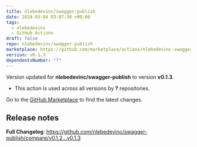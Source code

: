```yaml
---
title: nlebedevinc/swagger-publish
date: 2024-03-04 03:07:30 +00:00
tags:
  - nlebedevinc
  - GitHub Actions
draft: false
repo: nlebedevinc/swagger-publish
marketplace: https://github.com/marketplace/actions/nlebedevinc-swagger-publish
version: v0.1.3
dependentsNumber: "?"
---
```



Version updated for **nlebedevinc/swagger-publish** to version **v0.1.3**.
- This action is used across all versions by **?** repositories.

Go to the [GitHub Marketplace](https://github.com/marketplace/actions/nlebedevinc-swagger-publish) to find the latest changes.

## Release notes

**Full Changelog**: https://github.com/nlebedevinc/swagger-publish/compare/v0.1.2...v0.1.3
